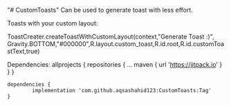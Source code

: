 "# CustomToasts" 
Can be used to generate toast with less effort.
 
 
 Toasts with your custom layout:
 
 ToastCreater.createToastWithCustomLayout(context,"Generate Toast :)",
                   Gravity.BOTTOM,"#000000",R.layout.custom_toast,R.id.root,R.id.customToastText,true)
	
 
 Dependencies:
 	allprojects {
		repositories {
			...
			maven { url 'https://jitpack.io' }
		}
	}
 
 	dependencies {
	        implementation 'com.github.aqsashahid123:CustomToasts:Tag'
	}
